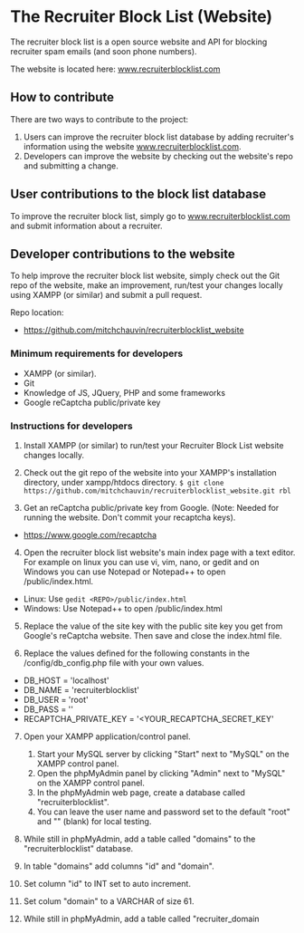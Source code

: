 # The Recruiter Block List (Website)

The recruiter block list is a open source website and API for blocking recruiter spam emails (and soon phone numbers).

The website is located here: www.recruiterblocklist.com

## How to contribute
There are two ways to contribute to the project:
 1. Users can improve the recruiter block list database by adding recruiter's information using the website www.recruiterblocklist.com.
 2. Developers can improve the website by checking out the website's repo and submitting a change.

## User contributions to the block list database
To improve the recruiter block list, simply go to www.recruiterblocklist.com and submit information about a recruiter.


## Developer contributions to the website
To help improve the recruiter block list website, simply check out the Git repo of the website, make an improvement, run/test your changes locally using XAMPP (or similar) and submit a pull request.

Repo location:
  - https://github.com/mitchchauvin/recruiterblocklist_website

### Minimum requirements for developers
 - XAMPP (or similar).
 - Git
 - Knowledge of JS, JQuery, PHP and some frameworks
 - Google reCaptcha public/private key
 
### Instructions for developers
1. Install XAMPP (or similar) to run/test your Recruiter Block List website changes locally.
 
2. Check out the git repo of the website into your XAMPP's installation directory, under xampp/htdocs directory.
  `$ git clone https://github.com/mitchchauvin/recruiterblocklist_website.git rbl`
  
3. Get an reCaptcha public/private key from Google. (Note: Needed for running the website. Don't commit your recaptcha keys).
  - https://www.google.com/recaptcha
  
4. Open the recruiter block list website's main index page with a text editor. For example on linux you can use vi, vim, nano, or gedit and on Windows you can use Notepad or Notepad++ to open <REPO>/public/index.html.
  - Linux: Use `gedit <REPO>/public/index.html`
  - Windows: Use Notepad++ to open <REPO>/public/index.html
  
5. Replace the value of the site key with the public site key you get from Google's reCaptcha website. Then save and close the index.html file.

6. Replace the values defined for the following constants in the <REPO>/config/db_config.php file with your own values.
  - DB_HOST = 'localhost'
  - DB_NAME = 'recruiterblocklist'
  - DB_USER = 'root'
  - DB_PASS = ''
  - RECAPTCHA_PRIVATE_KEY = '<YOUR_RECAPTCHA_SECRET_KEY'
  
7. Open your XAMPP application/control panel.
   1. Start your MySQL server by clicking "Start" next to "MySQL" on the XAMPP control panel.
   2. Open the phpMyAdmin panel by clicking "Admin" next to "MySQL" on the XAMPP control panel.
   3. In the phpMyAdmin web page, create a database called "recruiterblocklist".
   4. You can leave the user name and password set to the default "root" and "" (blank) for local testing.
 
 8. While still in phpMyAdmin, add a table called "domains" to the "recruiterblocklist" database.
   1. In table "domains" add columns "id" and "domain".
   2. Set column "id" to INT set to auto increment.
   3. Set colum "domain" to a VARCHAR of size 61.
   
 9. While still in phpMyAdmin, add a table called "recruiter_domain
    

